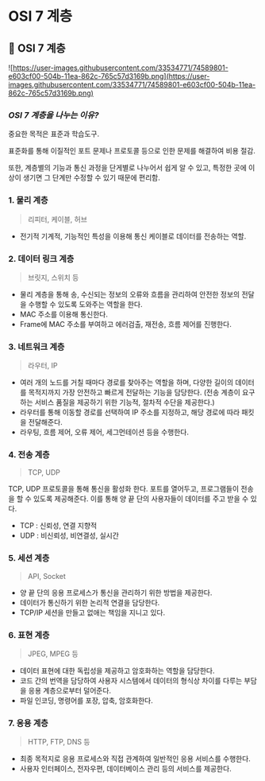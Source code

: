 # OSI 7 계층

## 📌 OSI 7 계층

![https://user-images.githubusercontent.com/33534771/74589801-e603cf00-504b-11ea-862c-765c57d3169b.png](https://user-images.githubusercontent.com/33534771/74589801-e603cf00-504b-11ea-862c-765c57d3169b.png)

### *OSI 7 계층을 나누는 이유?*

중요한 목적은 표준과 학습도구.

표준화를 통해 이질적인 포트 문제나 프로토콜 등으로 인한 문제를 해결하여 비용 절감.

또한, 계층별의 기능과 통신 과정을 단게별로 나누어서 쉽게 알 수 있고, 특정한 곳에 이상이 생기면 그 단계만 수정할 수 있기 때문에 편리함.

### 1. 물리 계층

> 리피터, 케이블, 허브

- 전기적 기계적, 기능적인 특성을 이용해 통신 케이블로 데이터를 전송하는 역할.

### 2. 데이터 링크 계층

> 브릿지, 스위치 등

- 물리 계층을 통해 송, 수신되는 정보의 오류와 흐름을 관리하여 안전한 정보의 전달을 수행할 수 있도록 도와주는 역할을 한다.
- MAC 주소를 이용해 통신한다.
- Frame에 MAC 주소를 부여하고 에러검출, 재전송, 흐름 제어를 진행한다.

### 3. 네트워크 계층

> 라우터, IP

- 여러 개의 노드를 거칠 때마다 경로를 찾아주는 역할을 하며, 다양한 길이의 데이터를 목적지까지 가장 안전하고 빠르게 전달하는 기능을 담당한다. (전송 계층이 요구하는 서비스 품질을 제공하기 위한 기능적, 절차적 수단을 제공한다.)
- 라우터를 통해 이동할 경로를 선택하여 IP 주소를 지정하고, 해당 경로에 따라 패킷을 전달해준다.
- 라우팅, 흐름 제어, 오류 제어, 세그먼테이션 등을 수행한다.

### 4. 전송 계층

> TCP, UDP

TCP, UDP 프로토콜을 통해 통신을 활성화 한다. 포트를 열어두고, 프로그램들이 전송을 할 수 있도록 제공해준다. 이를 통해 양 끝 단의 사용자들이 데이터를 주고 받을 수 있다.

- TCP : 신뢰성, 연결 지향적
- UDP : 비신뢰성, 비연결성, 실시간

### 5. 세션 계층

> API, Socket

- 양 끝 단의 응용 프로세스가 통신을 관리하기 위한 방법을 제공한다.
- 데이터가 통신하기 위한 논리적 연결을 담당한다.
- TCP/IP 세션을 만들고 없애는 책임을 지니고 있다.

### 6. 표현 계층

> JPEG, MPEG 등

- 데이터 표현에 대한 독립성을 제공하고 암호화하는 역할을 담당한다.
- 코드 간의 번역을 담당하여 사용자 시스템에서 데이터의 형식상 차이를 다루는 부담을 응용 계층으로부터 덜어준다.
- 파일 인코딩, 명령어를 포장, 압축, 암호화한다.

### 7. 응용 계층

> HTTP, FTP, DNS 등

- 최종 목적지로 응용 프로세스와 직접 관계하여 일반적인 응용 서비스를 수행한다.
- 사용자 인터페이스, 전자우편, 데이터베이스 관리 등의 서비스를 제공한다.